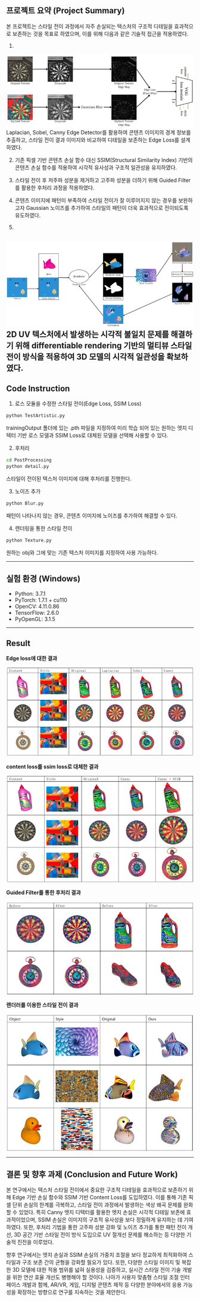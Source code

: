 ## 프로젝트 요약 (Project Summary)

본 프로젝트는 스타일 전이 과정에서 자주 손실되는 텍스처의 구조적 디테일을 효과적으로 보존하는 것을 목표로 하였으며, 이를 위해 다음과 같은 기술적 접근을 적용하였다.

1. 
![alt text](image-4.png)
Laplacian, Sobel, Canny Edge Detector를 활용하여 콘텐츠 이미지의 경계 정보를 추출하고, 스타일 전이 결과 이미지와 비교하여 디테일을 보존하는 Edge Loss를 설계하였다.

2. 기존 픽셀 기반 콘텐츠 손실 함수 대신 SSIM(Structural Similarity Index) 기반의 콘텐츠 손실 함수를 적용하여 시각적 유사성과 구조적 일관성을 유지하였다.

3. 스타일 전이 후 저주파 성분을 제거하고 고주파 성분을 더하기 위해 Guided Filter를 활용한 후처리 과정을 적용하였다.

4. 콘텐츠 이미지에 패턴이 부족하여 스타일 전이가 잘 이루어지지 않는 경우를 보완하고자 Gaussian 노이즈를 추가하여 스타일의 패턴이 더욱 효과적으로 전이되도록 유도하였다.

5. 
![alt text](image-5.png)
2D UV 텍스처에서 발생하는 시각적 불일치 문제를 해결하기 위해 differentiable rendering 기반의 멀티뷰 스타일 전이 방식을 적용하여 3D 모델의 시각적 일관성을 확보하였다.
---
## Code Instruction
1. 로스 모듈을 수정한 스타일 전이(Edge Loss, SSIM Loss)
```bash
python TestArtistic.py
```
trainingOutput 폴더에 있는 .pth 파일을 지정하여 미리 학습 되어 있는 원하는 엣지 디텍터 기반 로스 모델과 SSIM Loss로 대체된 모델을 선택해 사용할 수 있다.

2. 후처리
```bash
cd PostProcessing
python detail.py
```
스타일이 전이된 텍스처 이미지에 대해 후처리를 진행한다.

3. 노이즈 추가
```bash
python Blur.py
```
패턴이 나타나지 않는 경우, 콘텐츠 이미지에 노이즈를 추가하여 해결할 수 있다.

4. 렌더링을 통한 스타일 전이
```bash
python Texture.py
```
원하는 obj와 그에 맞는 기존 텍스처 이미지를 지정하여 사용 가능하다.

---
## 실험 환경 (Windows)
- Python: 3.7.1
- PyTorch: 1.7.1 + cu110
- OpenCV: 4.11.0.86
- TensorFlow: 2.6.0
- PyOpenGL: 3.1.5
---
## Result
**Edge loss에 대한 결과**

![alt text](image.png)


**content loss를 ssim loss로 대체한 결과**

![alt text](image-1.png)


**Guided Filter를 통한 후처리 결과**

![alt text](image-2.png)


**렌더러를 이용한 스타일 전이 결과**

![alt text](image-3.png)

---

## 결론 및 향후 과제 (Conclusion and Future Work)
본 연구에서는 텍스처 스타일 전이에서 중요한 구조적 디테일을 효과적으로 보존하기 위해 Edge 기반 손실 함수와 SSIM 기반 Content Loss를 도입하였다. 이를 통해 기존 픽셀 단위 손실의 한계를 극복하고, 스타일 전이 과정에서 발생하는 색상 왜곡 문제를 완화할 수 있었다. 특히 Canny 엣지 디텍터를 활용한 엣지 손실은 시각적 디테일 보존에 효과적이었으며, SSIM 손실은 이미지의 구조적 유사성을 보다 정밀하게 유지하는 데 기여하였다. 또한, 후처리 기법을 통한 고주파 성분 강화 및 노이즈 추가를 통한 패턴 전이 개선, 3D 공간 기반 스타일 전이 방식 도입으로 UV 절개선 문제를 해소하는 등 다양한 기술적 진전을 이루었다.


향후 연구에서는 엣지 손실과 SSIM 손실의 가중치 조절을 보다 정교하게 최적화하여 스타일과 구조 보존 간의 균형을 강화할 필요가 있다. 또한, 다양한 스타일 이미지 및 복잡한 3D 모델에 대한 적용 범위를 넓혀 실용성을 검증하고, 실시간 스타일 전이 기술 개발을 위한 연산 효율 개선도 병행해야 할 것이다. 나아가 사용자 맞춤형 스타일 조절 인터페이스 개발과 함께, AR/VR, 게임, 디지털 콘텐츠 제작 등 다양한 분야에서의 응용 가능성을 확장하는 방향으로 연구를 지속하는 것을 제안한다.
